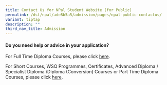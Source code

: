 ```yaml
---
title: Contact Us for NPal Student Website (for Public)
permalink: /dst/npal/ade8b5a5/admission/pages/npal-public-contactus/
variant: tiptap
description: ""
third_nav_title: Admission
---
```

<h4>Do you need help or advice in your application?​<br></h4>
<p>​For Full Time Diploma Courses, please click&nbsp;<a href="https://www.np.edu.sg/admissions-enrolment#contact" rel="noopener noreferrer nofollow" target="_blank">here</a>.</p>
<p>For Short Courses, WSQ Programmes, Certificates, Advanced Diploma / Specialist
Diploma /Diploma (Conversion) Courses or Part Time Diploma Courses, please
click&nbsp;<a href="https://www.cet.np.edu.sg/contact/" rel="noopener noreferrer nofollow" target="_blank">here</a>.
​</p>